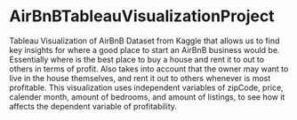 # AirBnBTableauVisualizationProject
Tableau Visualization of AirBnB Dataset from Kaggle that allows us to find key insights for where a good place to start an AirBnB business would be. Essentially where is the best place to buy a house and rent it to out to others in terms of profit. Also takes into account that the owner may want to live in the house themselves, and rent it out to others whenever is most profitable.
This visualization uses independent variables of zipCode, price, calender month, amount of bedrooms, and amount of listings, to see how it affects the dependent variable of profitability.
